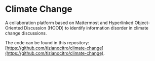 # Climate Change
A collaboration platform based on Mattermost and Hyperlinked Object-Oriented Discussion (HOOD) to identify information disorder in climate change discussions.

The code can be found in this repository: [https://github.com/tizianocitro/climate-change](https://github.com/tizianocitro/climate-change).
